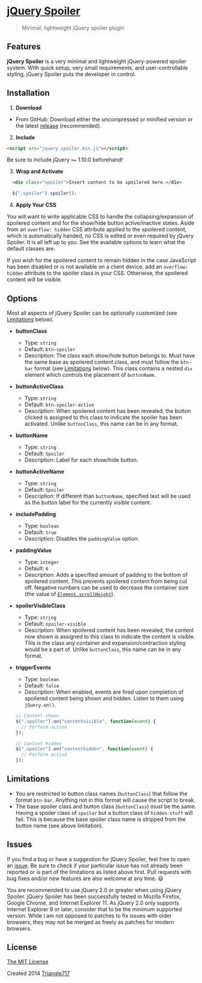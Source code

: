 # [jQuery Spoiler](http://le717.github.io/jquery-spoiler/) #
> Minimal, lightweight jQuery spoiler plugin

## Features ##
**jQuery Spoiler** is a very minimal and lightweight jQuery-powered spoiler system. With quick setup, very small requirements, and user-controllable styling, jQuery Spoiler puts the developer in control.

## Installation ##
1. **Download**
  * From GitHub:
  Download either the uncompressed or minified version or the latest [release](https://github.com/le717/jquery-spoiler/releases) (recommended).

2. **Include**
  ```html
  <script src="jquery.spoiler.min.js"></script>
  ```
  Be sure to include jQuery `>=` 1.10.0 beforehand!

3. **Wrap and Activate**
  ```html
    <div class="spoiler">Insert content to be spoilered here.</div>
  ```
  ```js
    $(".spoiler").spoiler();
  ```

4. **Apply Your CSS**

  You will want to write applicable CSS to handle the collapsing/expansion of spoilered content and for the show/hide button active/inactive states. Aside from an `overflow: hidden` CSS attribute applied to the spoilered content, which is automatically handed, no CSS is edited or even required by jQuery Spoiler. It is all left up to you. See the available options to learn what the default classes are.

  If you wish for the spoilered content to remain hidden in the case JavaScript has been disabled or is not available on a client device, add an `overflow: hidden` attribute to the spoiler class in your CSS. Otherwise, the spoilered content will be visible.

## Options ##
Most all aspects of jQuery Spoiler can be optionally customized (see [Limitations](#limitations) below).

* **buttonClass**
  * Type: `string`
  * Default: `btn-spoiler`
  * Description: The class each show/hide button belongs to. Must have the same base as spoilered content class, and must follow the `btn-bar` format (see [Limitations](#limitations) below). This class contains a nested `div` element which controls the placement of `buttonName`.

* **buttonActiveClass**
  * Type: `string`
  * Default: `btn-spoiler-active`
  * Description: When spoilered content has been revealed, the button clicked is assigned to this class to indicate the spoiler has been activated. Unlike `buttonClass`, this name can be in any format.

* **buttonName**
  * Type: `string`
  * Default: `Spoiler`
  * Description: Label for each show/hide button.

* **buttonActiveName**
  * Type: `string`
  * Default: `Spoiler`
  * Description: If different than `buttonName`, specified text will be used as the button label for the currently visible content.

* **includePadding**
  * Type: `boolean`
  * Default: `true`
  * Description: Disables the `paddingValue` option.

* **paddingValue**
  * Type: `integer`
  * Default: `6`
  * Description: Adds a specified amount of padding to the bottom of spoilered content. This prevents spoilered content from being cut off. Negative numbers can be used to decrease the container size (the value of [`Element.scrollHeight`](https://developer.mozilla.org/en-US/docs/Web/API/Element.scrollHeight)).

* **spoilerVisibleClass**
  * Type: `string`
  * Default: `spoiler-visible`
  * Description: When spoilered content has been revealed, the content now shown is assigned to this class to indicate the content is visible. This is the class any container and expansion/contraction styling would be a part of. Unlike `buttonClass`, this name can be in any format.

* **triggerEvents**
  * Type: `boolean`
  * Default: `false`
  * Description: When enabled, events are fired upon completion of spoilered content being shown and hidden. Listen to them using `jQuery.on()`.
  ```js
  // Content shown
  $(".spoiler").on("contentvisible", function(event) {
    // Perform action
  });

  // Content hidden
  $(".spoiler").on("contenthidden", function(event) {
    // Perform action
  });
  ```

## Limitations ##
* You are restricted to button class names (`buttonClass`) that follow the format `btn-bar`. Anything not in this format will cause the script to break.
* The base spoiler class and button class (`buttonClass`) must be the same. Having a spoiler class of `spoiler` but a button class of `hidden-stuff` will fail.
This is because the base spoiler class name is stripped from the button name (see above limitation).

## Issues ##
If you find a bug or have a suggestion for jQuery Spoiler, feel free to open an [issue](https://github.com/le717/jquery-spoiler/issues). Be sure to check if your particular issue has not already been reported or is part of the limitations as listed above first. Pull requests with bug fixes and/or new features are also welcome at any time. :smiley:

You are recommended to use jQuery 2.0 or greater when using jQuery Spoiler. jQuery Spoiler has been successfully tested in Mozilla Firefox, Google Chrome, and Internet Explorer 11. As jQuery 2.0 only supports Internet Explorer 9 or later, consider that to be the minimum supported version. While I am not opposed to patches to fix issues with older browsers, they may not be merged as freely as patches for modern browsers.

## License ##
[The MIT License](LICENSE)

Created 2014 [Triangle717](http://le717.github.io/)
